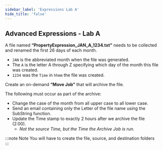 ```yaml
---
sidebar_label: 'Expressions Lab A'
hide_title: 'false'
---
```


## Advanced Expressions - Lab A

A file named **“PropertyExpression_JAN_A_1234.txt”** needs to be collected and renamed the first 26 days of each month. 

* ```JAN``` is the abbreviated month when the file was generated. 
* The ```A``` is the letter A through Z specifying which day of the month this file was created.
* ```1234``` was the ```Time``` in ```hhmm``` the file was created.

Create an on-demand **“Move Job”** that will archive the file. 

The following must occur as part of the archive:

* Change the case of the month from all upper case to all lower case.
* Send an email containing only the Letter of the file name using the SubString function.
* Update the Time stamp to exactly 2 hours after we archive the file (2:00).
	* _Not the source Time, but the Time the Archive Job is run._

:::note Note
You will have to create the file, source, and destination folders
:::